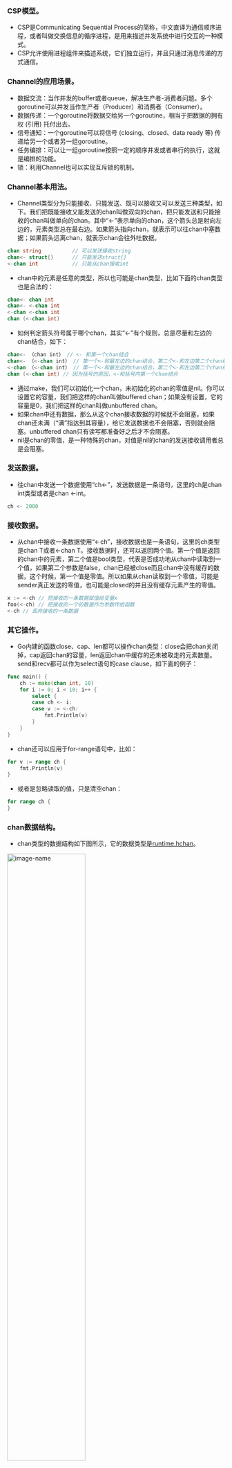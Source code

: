 ### CSP模型。
- CSP是Communicating Sequential Process的简称，中文直译为通信顺序进程，或者叫做交换信息的循序进程，是用来描述并发系统中进行交互的一种模式。
- CSP允许使用进程组件来描述系统，它们独立运行，并且只通过消息传递的方式通信。
### Channel的应用场景。
- 数据交流：当作并发的buffer或者queue，解决生产者-消费者问题。多个goroutine可以并发当作生产者（Producer）和消费者（Consumer）。
- 数据传递：一个goroutine将数据交给另一个goroutine，相当于把数据的拥有权 (引用) 托付出去。
- 信号通知：一个goroutine可以将信号 (closing、closed、data ready 等) 传递给另一个或者另一组goroutine。
- 任务编排：可以让一组goroutine按照一定的顺序并发或者串行的执行，这就是编排的功能。
- 锁：利用Channel也可以实现互斥锁的机制。
### Channel基本用法。
- Channel类型分为只能接收、只能发送、既可以接收又可以发送三种类型，如下。我们把既能接收又能发送的chan叫做双向的chan，把只能发送和只能接收的chan叫做单向的chan。其中“<-”表示单向的chan，这个箭头总是射向左边的，元素类型总在最右边。如果箭头指向chan，就表示可以往chan中塞数据；如果箭头远离chan，就表示chan会往外吐数据。
``` go
chan string          // 可以发送接收string
chan<- struct{}      // 只能发送struct{}
<-chan int           // 只能从chan接收int
```
- chan中的元素是任意的类型，所以也可能是chan类型，比如下面的chan类型也是合法的：
``` go
chan<- chan int   
chan<- <-chan int  
<-chan <-chan int
chan (<-chan int)
```
- 如何判定箭头符号属于哪个chan，其实“<-”有个规则，总是尽量和左边的chan结合，如下：
``` go
chan<- （chan int） // <- 和第一个chan结合
chan<- （<-chan int） // 第一个<-和最左边的chan结合，第二个<-和左边第二个chan结合
<-chan （<-chan int） // 第一个<-和最左边的chan结合，第二个<-和左边第二个chan结合 
chan (<-chan int) // 因为括号的原因，<-和括号内第一个chan结合
```
- 通过make，我们可以初始化一个chan，未初始化的chan的零值是nil。你可以设置它的容量，我们把这样的chan叫做buffered chan；如果没有设置，它的容量是0，我们把这样的chan叫做unbuffered chan。
- 如果chan中还有数据，那么从这个chan接收数据的时候就不会阻塞，如果chan还未满（“满”指达到其容量），给它发送数据也不会阻塞，否则就会阻塞。unbuffered chan只有读写都准备好之后才不会阻塞。
- nil是chan的零值，是一种特殊的chan，对值是nil的chan的发送接收调用者总是会阻塞。
### 发送数据。
- 往chan中发送一个数据使用“ch<-”，发送数据是一条语句，这里的ch是chan int类型或者是chan <-int。
``` go
ch <- 2000
```
### 接收数据。
- 从chan中接收一条数据使用“<-ch”，接收数据也是一条语句，这里的ch类型是chan T或者<-chan T。接收数据时，还可以返回两个值。第一个值是返回的chan中的元素，第二个值是bool类型，代表是否成功地从chan中读取到一个值，如果第二个参数是false，chan已经被close而且chan中没有缓存的数据，这个时候，第一个值是零值。所以如果从chan读取到一个零值，可能是sender真正发送的零值，也可能是closed的并且没有缓存元素产生的零值。
``` go
x := <-ch // 把接收的一条数据赋值给变量x
foo(<-ch) // 把接收的一个的数据作为参数传给函数
<-ch // 丢弃接收的一条数据
```
### 其它操作。
- Go内建的函数close、cap、len都可以操作chan类型：close会把chan关闭掉，cap返回chan的容量，len返回chan中缓存的还未被取走的元素数量。send和recv都可以作为select语句的case clause，如下面的例子：
``` go
func main() {
    ch := make(chan int, 10)
    for i := 0; i < 10; i++ {
        select {
        case ch <- i:
        case v := <-ch:
            fmt.Println(v)
        }
    }
}
```
- chan还可以应用于for-range语句中，比如：
``` go
for v := range ch {
    fmt.Println(v)
}
```
- 或者是忽略读取的值，只是清空chan：
``` go
for range ch {
}
```
### chan数据结构。
- chan类型的数据结构如下图所示，它的数据类型是[runtime.hchan](https://github.com/golang/go/blob/master/src/runtime/chan.go#L32)。
<img src="https://github.com/liusuxian/StudyGo/blob/master/img/Channel.jpg" width = "60%" height = "60%" alt="image-name"/>

- qcount：代表chan中已经接收但还没被取走的元素的个数。内建函数len可以返回这个字段的值。
- dataqsiz：队列的大小。chan使用一个循环队列来存放元素，循环队列很适合这种生产者-消费者的场景。
- buf：存放元素的循环队列的buffer。
- elemtype和elemsize：chan中元素的类型和size。因为chan一旦声明，它的元素类型是固定的，即普通类型或者指针类型，所以元素大小也是固定的。
- sendx：处理发送数据的指针在buf中的位置。一旦接收了新的数据，指针就会加上elemsize移向下一个位置。buf的总大小是elemsize的整数倍，而且buf是一个循环列表。
- recvx：处理接收请求时的指针在buf中的位置。一旦取出数据，此指针会移动到下一个位置。
- recvq：chan是多生产者多消费者的模式，如果消费者因为没有数据可读而被阻塞了，就会被加入到recvq队列中。
- sendq：如果生产者因为buf满了而阻塞，会被加入到sendq队列中。
### 初始化。
- Go在编译的时候，会根据容量的大小选择调用makechan64还是makechan。makechan64只是做了size检查，底层还是调用makechan实现的。makechan的目标就是生成hchan对象。
### send。
- Go在编译发送数据给chan的时候，会把send语句转换成chansend1函数，chansend1函数会调用chansend。1、如果chan是nil的话，就把调用者永远阻塞。2、如果往一个已经满了的chan实例发送数据时，并且想不阻塞当前调用，那么直接返回。chansend1方法在调用chansend的时候设置了阻塞参数。3、如果chan已经被close了，再往里面发送数据的话会panic。4、如果等待队列中有等待的receiver，那么就把它从队列中弹出，然后直接把数据交给它，而不需要放入到buf中，速度可以更快一些。5、如果当前没有receiver，需要把数据放入到buf中，放入之后就成功返回了。6、如果buf满了，发送者的goroutine就会加入到发送者的等待队列中，直到被唤醒。这个时候数据或者被取走了，或者chan被close了。
### recv。
- 在处理从chan中接收数据时，Go会把代码转换成chanrecv1函数，如果要返回两个返回值，会转换成chanrecv2，chanrecv1函数和chanrecv2会调用chanrecv。chanrecv1和chanrecv2传入的block参数的值是true，都是阻塞方式。1、chan为nil的情况和send一样，从nil chan中接收（读取、获取）数据时，调用者会被永远阻塞。2、如果chan已经被close了，并且队列中没有缓存的元素，那么将得到零值。3、如果buf满了。这个时候如果是unbuffer的chan，就直接将sender的数据复制给receiver，否则就从队列头部读取一个值，并把这个sender的值加入到队列尾部。4、如果没有等待的sender的情况，这个是和chansend共用一把大锁，所以不会有并发的问题，如果buf有元素，就取出一个元素给receiver。5、如果buf中没有元素，那么当前的receiver就会被阻塞，直到它从sender中接收了数据，或者是chan被close才返回。
### close。
- 通过close函数，可以把chan关闭，编译器会替换成closechan方法的调用。1、如果chan为nil，close会panic；2、如果chan已经closed，再次close也会panic。3、如果chan不为nil，chan也没有closed，就把等待队列中的sender（writer）和 receiver（reader）从队列中全部移除并唤醒。
### 使用Channel最常见的错误是panic和goroutine泄漏。
- close为nil的chan，会panic。
- close已经close的chan，会panic。
- send已经close的chan，会panic。
### 选择Channel还是选择并发原语的方法。
- 共享资源的并发访问使用传统并发原语。
- 复杂的任务编排和消息传递使用Channel。
- 消息通知机制使用Channel，除非只想signal一个goroutine才使用Cond。
- 简单等待所有任务的完成用WaitGroup，也有Channel的推崇者用Channel，都可以。
- 需要和Select语句结合，使用Channel。 
- 需要和超时配合时，使用Channel和Context。
### Channel不同状态下各种操作的结果。
<img src="https://github.com/liusuxian/StudyGo/blob/master/img/Channel1.jpg" width = "60%" height = "60%" alt="image-name"/>

### 使用反射操作Channel。
- 通过反射的方式执行select语句，在处理很多的case clause，尤其是不定长的case clause的时候，非常有用。任务编排的实现，也可以用这种方法。
### 典型的应用场景。
- 消息交流。从chan的内部实现看，它是以一个循环队列的方式存放数据，所以它有时候也会被当成线程安全的队列和buffer使用。一个goroutine可以安全地往Channel中塞数据，另外一个goroutine可以安全地从Channel中读取数据，goroutine就可以安全地实现信息交流了。比如worker池的例子，Marcio Castilho [使用Go每分钟处理百万请求](http://marcio.io/2015/07/handling-1-million-requests-per-minute-with-golang/) 这篇文章中，就介绍了他们应对大并发请求的设计。
- 数据传递。这类场景有一个特点，就是当前持有数据的goroutine都有一个信箱，信箱使用chan实现，goroutine只需要关注自己的信箱中的数据，处理完毕后，就把结果发送到下一家的信箱中。
- 信号通知。chan类型有这样一个特点：chan如果为空，那么receiver接收数据的时候就会阻塞等待，直到chan被关闭或者有新的数据到来。利用这个机制，我们可以实现wait/notify的设计模式。传统的并发原语Cond也能实现这个功能。但是Cond使用起来比较复杂，容易出错，而使用chan实现wait/notify模式，就方便多了。除了正常的业务处理时的wait/notify，我们经常碰到的一个场景，就是程序关闭的时候，我们需要在退出之前做一些清理的动作。这个时候，我们经常要使用chan。比如使用chan实现程序的graceful shutdown，在退出之前执行一些连接关闭、文件close、缓存落盘等一些动作。有时候清理可能是一个很耗时的操作，比如十几分钟才能完成，如果程序退出需要等待这么长时间，用户是不能接受的，所以在实践中，我们需要设置一个最长的等待时间。只要超过了这个时间，程序就不再等待，可以直接退出。所以退出的时候分为两个阶段：closing代表程序退出，但是清理工作还没做；closed代表清理工作已经做完。
- 锁。在chan的内部实现中，就有一把互斥锁保护着它的所有字段。从外在表现上，chan的发送和接收之间也存在着happens-before的关系，保证元素放进去之后，receiver才能读取到（关于happends-before的关系，是指事件发生的先后顺序关系）。要想使用chan实现互斥锁，至少有两种方式。一种方式是先初始化一个capacity等于1的Channel，然后再放入一个元素。这个元素就代表锁，谁取得了这个元素，就相当于获取了这把锁。另一种方式是，先初始化一个capacity等于1的Channel，它的“空槽”代表锁，谁能成功地把元素发送到这个Channel谁就获取了这把锁。
- 任务编排。1、Or-Done模式，Or-Done模式是信号通知模式中更宽泛的一种模式。这里提到了“信号通知模式”。我们会使用“信号通知”实现某个任务执行完成后的通知机制，在实现时，我们为这个任务定义一个类型为chan struct{}类型的done变量，等任务结束后，我们就可以close这个变量，然后其它receiver就会收到这个通知。这是有一个任务的情况，如果有多个任务，只要有任意一个任务执行完，我们就想获得这个信号，这就是Or-Done模式。比如你发送同一个请求到多个微服务节点，只要任意一个微服务节点返回结果，就算成功。可以使用递归、反射，或者是用最笨的每个goroutine处理一个Channel的方式来实现。2、扇入模式。在软件工程中，模块的扇入是指有多少个上级模块调用它。而对于我们这里的Channel扇入模式来说，就是指有多个源Channel输入、一个目的Channel输出的情况。扇入比就是源Channel数量比1。每个源Channel的元素都会发送给目标Channel，相当于目标Channel的receiver只需要监听目标Channel，就可以接收所有发送给源Channel的数据。扇入模式也可以使用反射、递归，或者是用最笨的每个goroutine处理一个Channel的方式来实现。3、扇出模式。扇出模式只有一个输入源Channel，有多个目标Channel，扇出比就是1比目标Channel数的值，经常用在设计模式中的观察者模式中（观察者设计模式定义了对象间的一种一对多的组合关系。这样一来一个对象的状态发生变化时，所有依赖于它的对象都会得到通知并自动刷新）。在观察者模式中，数据变动后，多个观察者都会收到这个变更信号。从源Channel取出一个数据后，依次发送给目标Channel。在发送给目标Channel的时候，可以同步发送，也可以异步发送。4、Stream。一种把Channel当作流式管道使用的方式，也就是把Channel看作流（Stream），提供跳过几个元素，或者是只取其中的几个元素等方法。首先我们提供创建流的方法。这个方法把一个数据slice转换成流。流创建好以后，该咋处理呢？下面实现流的方法：takeN只取流中的前n个数据；takeFn筛选流中的数据，只保留满足条件的数据；takeWhile只取前面满足条件的数据，一旦不满足条件，就不再取；skipN跳过流中前几个数据；skipFn跳过满足条件的数据；skipWhile跳过前面满足条件的数据，一旦不满足条件，当前这个元素和以后的元素都会输出给Channel的receiver。
- 任务编排。
   1、123。
